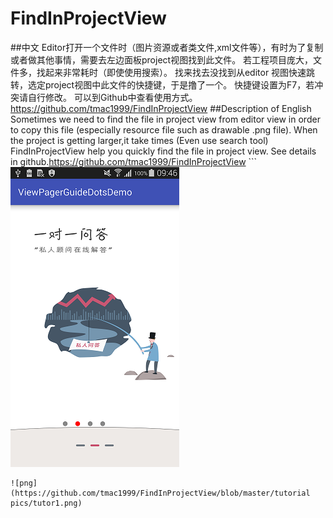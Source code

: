 # FindInProjectView
##中文
      Editor打开一个文件时（图片资源或者类文件,xml文件等），有时为了复制或者做其他事情，需要去左边面板project视图找到此文件。
      若工程项目庞大，文件多，找起来非常耗时（即使使用搜索）。
      找来找去没找到从editor 视图快速跳转，选定project视图中此文件的快捷键，于是撸了一个。
      快捷键设置为F7，若冲突请自行修改。
      可以到Github中查看使用方式。https://github.com/tmac1999/FindInProjectView
##Description of English
      Sometimes we need to find the file in project view from editor view in order to copy this file (especially resource file such as drawable .png file).
      When the project is getting larger,it take times (Even use search tool)
      FindInProjectView help you quickly find the file in project view.
      See details in github.https://github.com/tmac1999/FindInProjectView
      ```
![png](https://github.com/tmac1999/ViewPagerGuideDotsDemo/blob/master/images/circle.png)
```
![png](https://github.com/tmac1999/FindInProjectView/blob/master/tutorial pics/tutor1.png)
